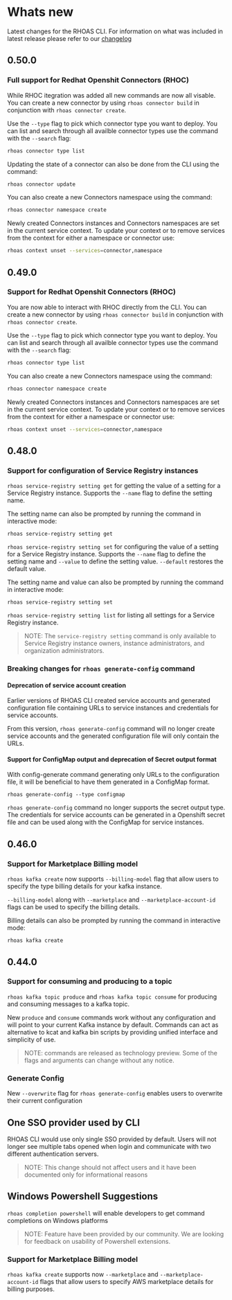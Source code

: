 # Whats new

Latest changes for the RHOAS CLI.
For information on what was included in latest release please refer to our [changelog](https://github.com/redhat-developer/app-services-cli/blob/main/CHANGELOG.md)

## 0.50.0

### Full support for Redhat Openshit Connectors (RHOC)
While RHOC itegration was added all new commands are now all visable. You can create a new connector by using `rhoas connector build` in conjunction with `rhoas connector create`.

Use the `--type` flag to pick which connector type you want to deploy. You can list and search through all availble connector types use the command with the `--search` flag:
```bash
rhoas connector type list
```

Updating the state of a connector can also be done from the CLI using the command:
```bash
rhoas connector update
```

You can also create a new Connectors namespace using the command:
```bash
rhoas connector namespace create
```

Newly created Connectors instances and Connectors namespaces are set in the current service context. To update your context or to remove services from the context for either a namespace or connector use:
```bash
rhoas context unset --services=connector,namespace
``` 

## 0.49.0

### Support for Redhat Openshit Connectors (RHOC)
You are now able to interact with RHOC directly from the CLI. You can create a new connector by using `rhoas connector build` in conjunction with `rhoas connector create`.

Use the `--type` flag to pick which connector type you want to deploy. You can list and search through all availble connector types use the command with the `--search` flag:
```bash
rhoas connector type list
```

You can also create a new Connectors namespace using the command:
```bash
rhoas connector namespace create
```

Newly created Connectors instances and Connectors namespaces are set in the current service context. To update your context or to remove services from the context for either a namespace or connector use:
```bash
rhoas context unset --services=connector,namespace
``` 


## 0.48.0

### Support for configuration of Service Registry instances 
`rhoas service-registry setting get` for getting the value of a setting for a Service Registry instance. Supports the `--name` flag to define the setting name.

The setting name can also be prompted by running the command in interactive mode:
```
rhoas service-registry setting get
```

`rhoas service-registry setting set` for configuring the value of a setting for a Service Registry instance. Supports the `--name` flag to define the setting name and `--value` to define the setting value. `--default` restores the default value.

The setting name and value can also be prompted by running the command in interactive mode:
```
rhoas service-registry setting set
```

`rhoas service-registry setting list` for listing all settings for a Service Registry instance.

> NOTE: The `service-registry setting` command is only available to Service Registry instance owners, instance administrators, and organization administrators.


### Breaking changes for `rhoas generate-config` command

#### Deprecation of service account creation

Earlier versions of RHOAS CLI created service accounts and generated configuration file containing URLs to service instances and credentials for service accounts.

From this version, `rhoas generate-config` command will no longer create service accounts and the generated configuration file will only contain the URLs.

#### Support for ConfigMap output and deprecation of Secret output format

With config-generate command generating only URLs to the configuration file, it will be beneficial to have them generated in a ConfigMap format.

```
rhoas generate-config --type configmap
```

`rhoas generate-config` command no longer supports the secret output type. The credentials for service accounts can be generated in a Openshift secret file and can be used along with the ConfigMap for service instances.


## 0.46.0

### Support for Marketplace Billing model

`rhoas kafka create` now supports `--billing-model` flag that allow users to specify the type billing details for your kafka instance.

`--billing-model` along with `--marketplace` and `--marketplace-account-id` flags can be used to specify the
billing details.

Billing details can also be prompted by running the command in interactive mode:

```
rhoas kafka create
```

## 0.44.0 

### Support for consuming and producing to a topic

`rhoas kafka topic produce` and `rhoas kafka topic consume` for producing and consuming messages to a kafka topic.

New `produce` and `consume` commands work without any configuration and will point to your current Kafka instance by default.
Commands can act as alternative to kcat and kafka bin scripts by providing unified interface and simplicity of use.

> NOTE: commands are released as technology preview. Some of the flags and arguments can change without any notice.

### Generate Config

New `--overwrite` flag for `rhoas generate-config` enables users to overwrite their current configuration

## One SSO provider used by CLI

RHOAS CLI would use only single SSO provided by default. 
Users will not longer see multiple tabs opened when login and communicate with two different authentication servers.

> NOTE: This change should not affect users and it have been documented only for informational reasons

## Windows Powershell Suggestions

`rhoas completion powershell` will enable developers to get command completions on Windows platforms

> NOTE: Feature have been provided by our community. We are looking for feedback on usability of Powershell extensions.

### Support for Marketplace Billing model

`rhoas kafka create` supports now `--marketplace` and `--marketplace-account-id` flags that allow users to specify AWS marketplace details for billing purposes. 
